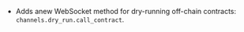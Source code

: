 * Adds anew WebSocket method for dry-running off-chain contracts: `channels.dry_run.call_contract`.
